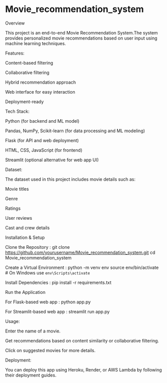 # Movie_recommendation_system

Overview

This project is an end-to-end Movie Recommendation System.The system provides personalized movie recommendations based on user input using machine learning techniques.

Features:

Content-based filtering

Collaborative filtering

Hybrid recommendation approach

Web interface for easy interaction

Deployment-ready

Tech Stack:

Python (for backend and ML model)

Pandas, NumPy, Scikit-learn (for data processing and ML modeling)

Flask (for API and web deployment)

HTML, CSS, JavaScript (for frontend)

Streamlit (optional alternative for web app UI)

Dataset:

The dataset used in this project includes movie details such as:

Movie titles

Genre

Ratings

User reviews

Cast and crew details

Installation & Setup

Clone the Repository : git clone https://github.com/yourusername/Movie_recommendation_system.git
cd Movie_recommendation_system

Create a Virtual Environment : python -m venv env
source env/bin/activate  # On Windows use `env\Scripts\activate`

Install Dependencies : pip install -r requirements.txt

Run the Application

For Flask-based web app : python app.py

For Streamlit-based web app : streamlit run app.py

Usage:

Enter the name of a movie.

Get recommendations based on content similarity or collaborative filtering.

Click on suggested movies for more details.

Deployment:

You can deploy this app using Heroku, Render, or AWS Lambda by following their deployment guides.

